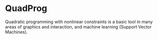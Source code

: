 # QuadProg
Quadratic programming with nonlinear constraints is a basic tool in many areas of graphics and interaction, and machine learning (Support Vector Machines).
